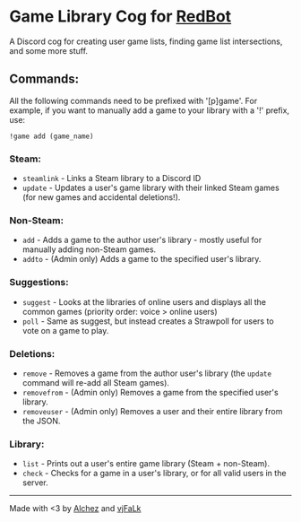 # Game Library Cog for [RedBot](https://github.com/Cog-Creators/Red-DiscordBot)
A Discord cog for creating user game lists, finding game list intersections, and some more stuff.

## Commands:
All the following commands need to be prefixed with '[p]game'. For example, if you want to manually add a game to your library with a '!' prefix, use:

    !game add (game_name)

### Steam:
* `steamlink` - Links a Steam library to a Discord ID
* `update` - Updates a user's game library with their linked Steam games (for new games and accidental deletions!).

### Non-Steam:
* `add` - Adds a game to the author user's library - mostly useful for manually adding non-Steam games.
* `addto` - (Admin only) Adds a game to the specified user's library.

### Suggestions:
* `suggest` - Looks at the libraries of online users and displays all the common games (priority order: voice > online users)
* `poll` - Same as suggest, but instead creates a Strawpoll for users to vote on a game to play.

### Deletions:
* `remove` - Removes a game from the author user's library (the `update` command will re-add all Steam games).
* `removefrom` - (Admin only) Removes a game from the specified user's library.
* `removeuser` - (Admin only) Removes a user and their entire library from the JSON.

### Library:
* `list` - Prints out a user's entire game library (Steam + non-Steam).
* `check` - Checks for a game in a user's library, or for all valid users in the server.

---

Made with <3 by [Alchez](https://github.com/Alchez) and [vjFaLk](https://github.com/vjFaLk)
